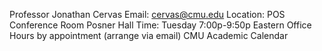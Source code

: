 
Professor Jonathan Cervas
Email: cervas@cmu.edu
Location: POS Conference Room Posner Hall
Time: Tuesday 7:00p-9:50p Eastern
Office Hours by appointment (arrange via email)
CMU Academic Calendar
